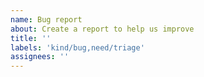 ```yaml
---
name: Bug report
about: Create a report to help us improve
title: ''
labels: 'kind/bug,need/triage'
assignees: ''
---
```

